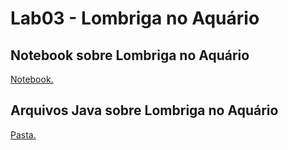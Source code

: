 # Lab03 - Lombriga no Aquário

## Notebook sobre Lombriga no Aquário
[Notebook.](https://github.com/gadelhap/MC322/tree/master/lab03/notebook)

## Arquivos Java sobre Lombriga no Aquário

[Pasta.](https://github.com/gadelhap/MC322/tree/master/lab03/src/mc322/lab03)